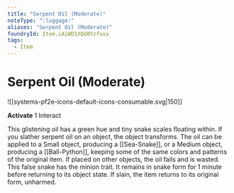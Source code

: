 ```yaml
---
title: "Serpent Oil (Moderate)"
noteType: ":luggage:"
aliases: "Serpent Oil (Moderate)"
foundryId: Item.iAiWD1XQd0Yzfuxx
tags:
  - Item
---
```


# Serpent Oil (Moderate)
![[systems-pf2e-icons-default-icons-consumable.svg|150]]

**Activate** 1 Interact

This glistening oil has a green hue and tiny snake scales floating within. If you slather serpent oil on an object, the object transforms. The oil can be applied to a Small object, producing a [[Sea-Snake]], or a Medium object, producing a [[Ball-Python]], keeping some of the same colors and patterns of the original item. If placed on other objects, the oil fails and is wasted. This false snake has the minion trait. It remains in snake form for 1 minute before returning to its object state. If slain, the item returns to its original form, unharmed.
